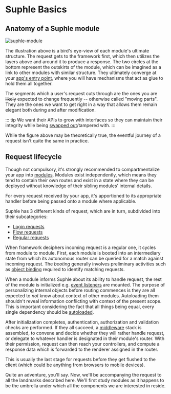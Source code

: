 # Suphle Basics

## Anatomy of a Suphle module

![suphle-module](/suphple-module.jpeg)

The illustration above is a bird's eye-view of each module's ultimate structure. The request gets to the framework first, which then utilizes the layers above and around it to produce a response. The two circles at the bottom represent the outskirts of the module, which can be imagined as a link to other modules with similar structure. They ultimately converge at your [app's entry point](/docs/v1/modules#app-entry-point), where you will have mechanisms that act as glue to hold them all together.

The segments which a user's request cuts through are the ones you are ~~likely~~ expected to change frequently -- otherwise called "moving parts". They are the ones we want to get right in a way that allows them remain elegant both during and after modification.

::: tip
We want their APIs to grow with interfaces so they can maintain their integrity while being [swapped out](/docs/v1/container#contextual-binding)/tampered with.
:::

While the figure above may be theoretically true, the eventful journey of a request isn't quite the same in practice.

## Request lifecycle

Though not compulsory, it's strongly recommended to compartmentalize your app into [modules](/docs/v1/modules). Modules exist independently, which means they tend to contain their own routes and exist in a state where they can be deployed without knowledge of their sibling modules' internal details.

For every request received by your app, it's apportioned to its appropriate handler before being passed onto a module where applicable.

Suphle has 3 different kinds of request, which are in turn, subdivided into their subcategories:
- [Login requests](/docs/v1/authentication)
- [Flow requests](/docs/v1/flows)
- [Regular requests](/docs/v1/controllers)

When framework deciphers incoming request is a regular one, it cycles from module to module. First, each module is booted into an intermediary state from which its autonomous router can be queried for a match against incoming request. The *booting* generally involves preliminary activities such as [object binding](/docs/v1/container#contextual-binding) required to identify matching requests.

When a module informs Suphle about its ability to handle request, the rest of the module is initialized e.g. [event listeners](/docs/v1/events#listeners) are mounted. The purpose of personalizing internal objects before routing commences is they are all expected to *not* know about context of other modules. Autoloading them shouldn't reveal information conflicting with context of the present scope. This is important considering the fact that all things being equal, every single dependency should be [autoloaded](/docs/v1/container#auto-wiring).

After initialization completes, authentication, authorization and validation checks are performed. If they all succeed, a [middleware](/docs/v1/middleware) stack is assembled, to convene and decide whether they will rather handle request, or delegate to whatever handler is designated in their module's router. With their permission, request can then reach your controllers, and compute a response data which is forwarded to the renderer assigned in the router.

This is usually the last stage for requests before they get flushed to the client (which could be anything from browsers to mobile devices).

Quite an adventure, you'll say. Now, we'll be accompanying the request to all the landmarks described here. We'll first study modules as it happens to be the umbrella under which all the components we are interested in reside.